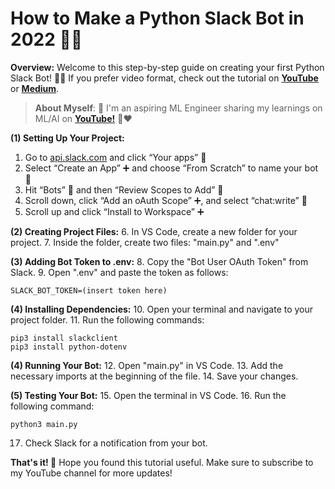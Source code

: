 # How to Make a Python Slack Bot in 2022 🤖💛

**Overview:**
Welcome to this step-by-step guide on creating your first Python Slack Bot! 🤖💙 If you prefer video format, check out the tutorial on [**YouTube**](https://www.youtube.com/watch?v=DyzNPAuGtcU&ab_channel=OliverCarmont) or [**Medium**](https://medium.com/@olivercarmont/how-to-make-a-simple-python-slack-bot-828d4a2f982c).

> **About Myself**: 🤖 I'm an aspiring ML Engineer sharing my learnings on ML/AI on [**YouTube!**](https://www.youtube.com/@olivercarmont) 🎥❤️ 

**(1) Setting Up Your Project:**
1. Go to [api.slack.com](https://api.slack.com) and click “Your apps” 📱
2. Select “Create an App” ➕ and choose “From Scratch” to name your bot 🔡
3. Hit “Bots” 🤖 and then “Review Scopes to Add” 🔭
4. Scroll down, click “Add an oAuth Scope” ➕, and select “chat:write” 💬
5. Scroll up and click “Install to Workspace” ➕

**(2) Creating Project Files:**
6. In VS Code, create a new folder for your project.
7. Inside the folder, create two files: "main.py" and ".env"

**(3) Adding Bot Token to .env:**
8. Copy the "Bot User OAuth Token" from Slack.
9. Open ".env" and paste the token as follows:
 ```
 SLACK_BOT_TOKEN=(insert token here)
```

**(4) Installing Dependencies:**
10. Open your terminal and navigate to your project folder.
11. Run the following commands:
 ```
 pip3 install slackclient
 pip3 install python-dotenv
 ```

**(4) Running Your Bot:**
12. Open "main.py" in VS Code.
13. Add the necessary imports at the beginning of the file.
14. Save your changes.

**(5) Testing Your Bot:**
15. Open the terminal in VS Code.
16. Run the following command:
 ```
 python3 main.py
 ```
17. Check Slack for a notification from your bot.

**That's it! 🎊**
Hope you found this tutorial useful. Make sure to subscribe to my YouTube channel for more updates!
